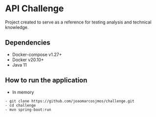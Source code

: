 # API Challenge
Project created to serve as a reference for testing analysis and technical knowledge.
## Dependencies
* Docker-compose v1.27+
* Docker v20.10+
* Java 11
## How to run the application
* In memory
```
- git clone https://github.com/joaomarcosjmos/challenge.git
- cd challenge
- mvn spring-boot:run
```


